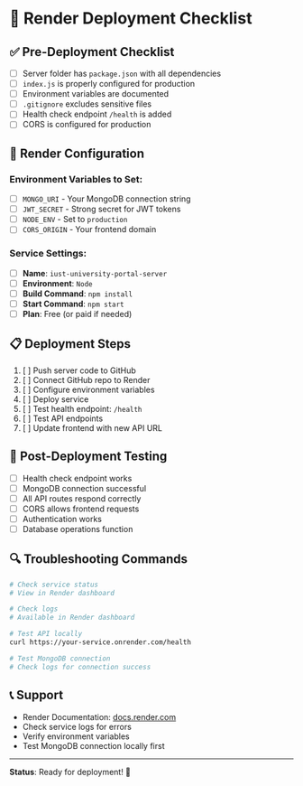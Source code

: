 # 🚀 Render Deployment Checklist

## ✅ Pre-Deployment Checklist

- [ ] Server folder has `package.json` with all dependencies
- [ ] `index.js` is properly configured for production
- [ ] Environment variables are documented
- [ ] `.gitignore` excludes sensitive files
- [ ] Health check endpoint `/health` is added
- [ ] CORS is configured for production

## 🔧 Render Configuration

### Environment Variables to Set:
- [ ] `MONGO_URI` - Your MongoDB connection string
- [ ] `JWT_SECRET` - Strong secret for JWT tokens
- [ ] `NODE_ENV` - Set to `production`
- [ ] `CORS_ORIGIN` - Your frontend domain

### Service Settings:
- [ ] **Name**: `iust-university-portal-server`
- [ ] **Environment**: `Node`
- [ ] **Build Command**: `npm install`
- [ ] **Start Command**: `npm start`
- [ ] **Plan**: Free (or paid if needed)

## 📋 Deployment Steps

1. [ ] Push server code to GitHub
2. [ ] Connect GitHub repo to Render
3. [ ] Configure environment variables
4. [ ] Deploy service
5. [ ] Test health endpoint: `/health`
6. [ ] Test API endpoints
7. [ ] Update frontend with new API URL

## 🧪 Post-Deployment Testing

- [ ] Health check endpoint works
- [ ] MongoDB connection successful
- [ ] All API routes respond correctly
- [ ] CORS allows frontend requests
- [ ] Authentication works
- [ ] Database operations function

## 🔍 Troubleshooting Commands

```bash
# Check service status
# View in Render dashboard

# Check logs
# Available in Render dashboard

# Test API locally
curl https://your-service.onrender.com/health

# Test MongoDB connection
# Check logs for connection success
```

## 📞 Support

- Render Documentation: [docs.render.com](https://docs.render.com)
- Check service logs for errors
- Verify environment variables
- Test MongoDB connection locally first

---
**Status**: Ready for deployment! 🎯
